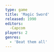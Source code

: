 ```yaml
---
type: game
title: 'Magic Sword'
released: 1990
editors: 
  -Capcom
players: 2
genres:
  - 'Beat them all'
---
```

